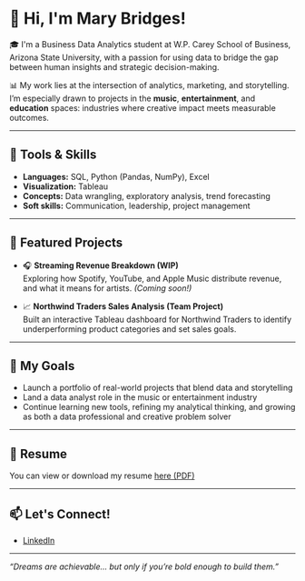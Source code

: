 # 👋 Hi, I'm Mary Bridges!

🎓 I'm a Business Data Analytics student at W.P. Carey School of Business, Arizona State University, with a passion for using data to bridge the gap between human insights and strategic decision-making.

📊 My work lies at the intersection of analytics, marketing, and storytelling. I’m especially drawn to projects in the **music**, **entertainment**, and **education** spaces: industries where creative impact meets measurable outcomes.

---

## 🔧 Tools & Skills
- **Languages:** SQL, Python (Pandas, NumPy), Excel
- **Visualization:** Tableau
- **Concepts:** Data wrangling, exploratory analysis, trend forecasting
- **Soft skills:** Communication, leadership, project management

---

## 📁 Featured Projects
- 🎧 **Streaming Revenue Breakdown (WIP)**  
  Exploring how Spotify, YouTube, and Apple Music distribute revenue, and what it means for artists. *(Coming soon!)*

- 📈 **Northwind Traders Sales Analysis (Team Project)**  
  Built an interactive Tableau dashboard for Northwind Traders to identify underperforming product categories and set sales goals.



---

## 🎯 My Goals
- Launch a portfolio of real-world projects that blend data and storytelling
- Land a data analyst role in the music or entertainment industry
- Continue learning new tools, refining my analytical thinking, and growing as both a data professional and creative problem solver

---

## 📄 Resume
You can view or download my resume [here (PDF)](Summer25Resume.pdf)

--- 

## 📫 Let's Connect!
- [LinkedIn](https://www.linkedin.com/in/maryebridges0/)

---

*“Dreams are achievable... but only if you’re bold enough to build them.”*
